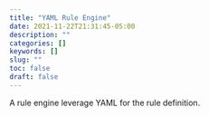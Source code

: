 ```yaml
---
title: "YAML Rule Engine"
date: 2021-11-22T21:31:45-05:00
description: ""
categories: []
keywords: []
slug: ""
toc: false
draft: false
---
```


A rule engine leverage YAML for the rule definition. 
